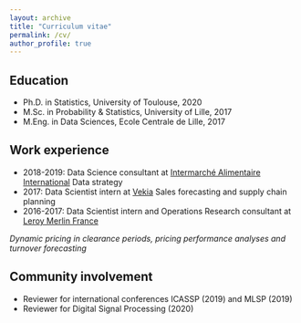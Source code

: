 ```yaml
---
layout: archive
title: "Curriculum vitae"
permalink: /cv/
author_profile: true
---
```


## Education
* Ph.D. in Statistics, University of Toulouse, 2020
* M.Sc. in Probability & Statistics, University of Lille, 2017
* M.Eng. in Data Sciences, Ecole Centrale de Lille, 2017

## Work experience
* 2018-2019: Data Science consultant at [Intermarché Alimentaire International](https://www.mousquetaires.com/en/our-store-brands/food/intermarche/)
<i class="fa fa-clock-o" aria-hidden="true"></i> Data strategy 
* 2017: Data Scientist intern at [Vekia](https://www.vekia.fr/en/homepage/)
<i class="fa fa-clock-o" aria-hidden="true"></i> Sales forecasting and supply chain planning 
* 2016-2017: Data Scientist intern and Operations Research consultant at [Leroy Merlin France](https://www.leroymerlin.fr/)
<i class="page__meta">
  Dynamic pricing in clearance periods, pricing performance analyses and turnover forecasting  
</i>
  
## Community involvement
* Reviewer for international conferences ICASSP (2019) and MLSP (2019)
* Reviewer for Digital Signal Processing (2020)

